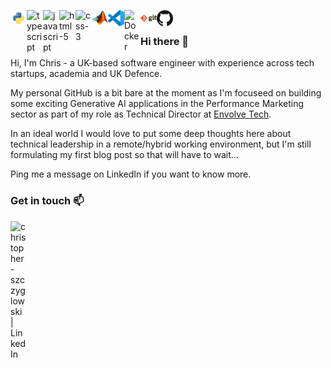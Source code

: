 <img align="left" alt="Python" 
width="26px" src="https://raw.githubusercontent.com/github/explore/80688e429a7d4ef2fca1e82350fe8e3517d3494d/topics/python/python.png" />
<img align="left" alt="typescript" 
width="26px" src="https://user-images.githubusercontent.com/38318223/129893268-d62539c1-5d9b-4017-b3f6-927a5df35d34.png" />
<img align="left" alt="javascript" 
width="26px" src="https://user-images.githubusercontent.com/38318223/129892919-7597296a-e392-4a75-91a3-fc68b1448cae.png" />
<img align="left" alt="html-5" 
width="26px" src="https://user-images.githubusercontent.com/38318223/129892834-8186e58a-96d4-4180-ba36-62cb9a83bd5b.png" />
<img align="left" alt="css-3" 
width="26px" src="https://user-images.githubusercontent.com/38318223/129893179-74cc0fbd-c8f3-4b9a-b14c-b28503c5b2ba.png" />
<img align="left" alt="Matlab" 
width="26px" src="https://raw.githubusercontent.com/github/explore/80688e429a7d4ef2fca1e82350fe8e3517d3494d/topics/matlab/matlab.png" />
<img align="left" alt="Visual Studio Code" 
width="26px" src="https://raw.githubusercontent.com/github/explore/80688e429a7d4ef2fca1e82350fe8e3517d3494d/topics/visual-studio-code/visual-studio-code.png" />
<img align="left" alt="Docker" 
width="26px" src="https://user-images.githubusercontent.com/38318223/129898734-7e3433b6-fdb8-4610-91f7-671f322b81b4.png" />
<img align="left" alt="Git" 
width="26px" src="https://raw.githubusercontent.com/github/explore/80688e429a7d4ef2fca1e82350fe8e3517d3494d/topics/git/git.png" />
<img align="left" alt="GitHub" 
width="26px" src="https://raw.githubusercontent.com/github/explore/78df643247d429f6cc873026c0622819ad797942/topics/github/github.png" />

<br/>

### Hi there 👋 
Hi, I'm Chris - a UK-based software engineer with experience across tech startups, academia and UK Defence.

My personal GitHub is a bit bare at the moment as I'm focuseed on building some exciting Generative AI applications in the Performance Marketing sector as part of my role as Technical Director at [Envolve Tech](https://envolvetech.com). 

In an ideal world I would love to put some deep thoughts here about technical leadership in a remote/hybrid working environment, but I'm still formulating my first blog post so that will have to wait...

Ping me a message on LinkedIn if you want to know more.

### Get in touch 📫

[<img align="left" alt="christopher-szczyglowski | LinkedIn" width="26px" src="https://user-images.githubusercontent.com/38318223/129896248-7e9442c4-5811-41c0-a004-5c5dc8512a50.png"/>][linkedin]

<br/>

[linkedin]: https://www.linkedin.com/in/christopher-szczyglowski/
